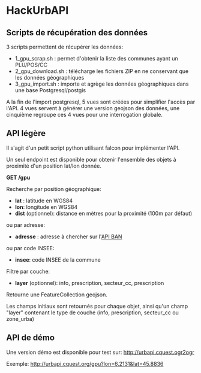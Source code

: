 # HackUrbAPI

## Scripts de récupération des données

3 scripts permettent de récupérer les données:
- 1_gpu_scrap.sh : permet d'obtenir la liste des communes ayant un PLU/POS/CC
- 2_gpu_download.sh : télécharge les fichiers ZIP en ne conservant que les données géographiques
- 3_gpu_import.sh : importe et agrège les données géographiques dans une base Postgresql/postgis

A la fin de l'import postgresql, 5 vues sont créées pour simplifier l'accès par l'API.
4 vues servent à générer une version geojson des données, une cinquième regroupe ces 4 vues pour une interrogation globale.

## API légère

Il s'agit d'un petit script python utilisant falcon pour implémenter l'API.

Un seul endpoint est disponible pour obtenir l'ensemble des objets à proximité d'un position lat/lon donnée.

**GET /gpu**

Recherche par position géographique:
- **lat** : latitude en WGS84
- **lon**: longitude en WGS84
- **dist** (optionnel): distance en mètres pour la proximité (100m par défaut)

ou par adresse:
- **adresse** : adresse à chercher sur l'[API BAN](http://adresse.data.gouv.fr/api/)

ou par code INSEE:
- **insee**: code INSEE de la commune

Filtre par couche:
- **layer** (optionnel): info, prescription, secteur_cc, prescription

Retourne une FeatureCollection geojson.

Les champs initiaux sont retournés pour chaque objet, ainsi qu'un champ "layer" contenant le type de couche (info, prescription, secteur_cc ou zone_urba)

## API de démo

Une version démo est disponible pour test sur: http://urbapi.cquest.ogr2ogr

Exemple: http://urbapi.cquest.org/gpu?lon=6.2131&lat=45.8836
